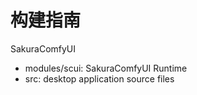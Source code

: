 # 构建指南


SakuraComfyUI

- modules/scui: SakuraComfyUI Runtime
- src: desktop application source files